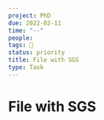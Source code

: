 ```yaml
---
project: PhD
due: 2022-02-11
time: "--"
people:
tags: 📝 
status: priority
title: File with SGS
type: Task
---
```


# File with SGS